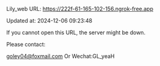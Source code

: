 Lily_web URL: https://222f-61-165-102-156.ngrok-free.app

Updated at: 2024-12-06 09:23:48

If you cannot open this URL, the server might be down.

Please contact: 

goley04@foxmail.com Or Wechat:GL_yeaH